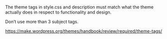 The theme tags in style.css and description must match what the theme actually does in respect to functionality and design. 

Don’t use more than 3 subject tags.

https://make.wordpress.org/themes/handbook/review/required/theme-tags/
